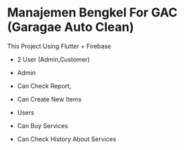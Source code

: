 # Manajemen Bengkel For GAC (Garagae Auto Clean)

This Project Using Flutter + Firebase
- 2 User (Admin,Customer)

- Admin
- Can Check Report,
- Can Create New Items

- Users
- Can Buy Services
- Can Check History About Services
  

